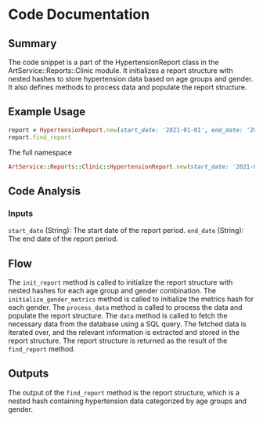 # Code Documentation

## Summary
The code snippet is a part of the HypertensionReport class in the ArtService::Reports::Clinic module. It initializes a report structure with nested hashes to store hypertension data based on age groups and gender. It also defines methods to process data and populate the report structure.

## Example Usage
```ruby
report = HypertensionReport.new(start_date: '2021-01-01', end_date: '2021-12-31')
report.find_report
```
 The full namespace
```ruby
ArtService::Reports::Clinic::HypertensionReport.new(start_date: '2021-01-01', end_date: '2021-12-31')
```

## Code Analysis
### Inputs
```start_date``` (String): The start date of the report period.
```end_date``` (String): The end date of the report period.

## Flow
The ```init_report``` method is called to initialize the report structure with nested hashes for each age group and gender combination.
The ```initialize_gender_metrics``` method is called to initialize the metrics hash for each gender.
The ```process_data``` method is called to process the data and populate the report structure.
The ```data``` method is called to fetch the necessary data from the database using a SQL query.
The fetched data is iterated over, and the relevant information is extracted and stored in the report structure.
The report structure is returned as the result of the ```find_report``` method.

## Outputs
The output of the ```find_report``` method is the report structure, which is a nested hash containing hypertension data categorized by age groups and gender.

